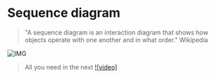 # Sequence diagram

> "A sequence diagram is an interaction diagram that shows how objects operate with one another and in what order." Wikipedia 

![IMG](https://upload.wikimedia.org/wikipedia/commons/thumb/9/9b/CheckEmail.svg/880px-CheckEmail.svg.png)

> All you need in the next 
[![video]](http://videos.elephorm.com/programmation-orientee-objet/le-diagramme-de-sequence/video "video")